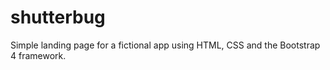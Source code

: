 # shutterbug
Simple landing page for a fictional app using HTML, CSS and the Bootstrap 4 framework.
